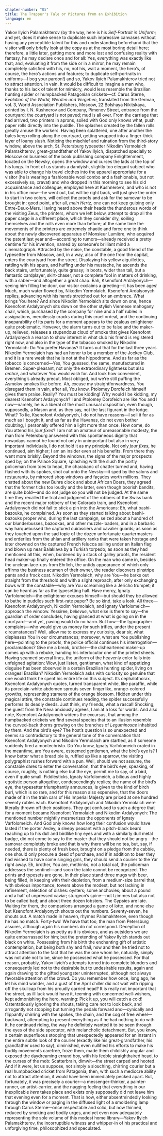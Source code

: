 ```yaml
---
chapter-number: "05"
title: The Trapper's Tale or Pictures from an Exhibition
language: en
---
```


Yakov Ilyich Palamakhterov (by the way, here is his 
*Self-Portrait in Uniform*; and yet, does it make sense 
to duplicate such impressive canvases without having any perceptible talent for this and understanding beforehand that the visitor will only briefly look at the copy as at the 
most boring detail here; therefore, a little later, getting more 
and more lost and confusing reality with fantasy, he may declare once and for all: Yes, everything was exactly like that; 
and, evaluating it from the side or in a mirror, he may remain 
completely satisfied with his, no, not his, wait a moment, the 
hero’s, of course, the hero’s actions and features; to duplicate 
self-portraits in uniforms—I beg your pardon!) and so, Yakov 
Ilyich Palamakhterov tried not to attract attention. In vain. It 
would be difficult to imagine a man who, thanks to his lack of 
talent for mimicry, would less resemble the Brazilian hunting 
spider or humpbacked Patagonian crickets—cf. Carus Sterne, 
*Evolution of the World, Werden und Vergehen*, translated from 
the German, vol. 3, World Association Publishers, Moscow, 22 
Bolshaya Nikitskaya, printed by I. N. Kushnerov and Company, 
Pimenov Street, entrance from the courtyard; the courtyard is not 
paved; mud is all over. From the carriage that had arrived, two 
printers in aprons, soiled with God only knows what, push paper rolls directly into the puddle. The splashes created by the 
fallen rolls greatly amuse the workers. Having been splattered, 
one after another the bales keep rolling along the courtyard, 
getting wrapped into a finger-thick layer of loamy slush. Noticing the mischief and ruination from the third-story window, 
above the arch, St. Petersburg typesetter Nikodim Yermolaich 
Palamakhterov, great-grandfather of Yakov Ilyich, dispatched 
specially to Moscow on business of the book publishing company Enlightenment, located on the Nevsky, opens the window and curses the lads at the top of his lungs. In front of us 
stands a dandyish, slightly too elegant subject who was able to 
change his travel clothes into the apparel appropriate for a visitor (he is wearing a fashionable wool combo and a fashionable, 
but not excessively so, cravat) and who dropped in this morning to see his old acquaintance and colleague, employed here 
at Kushnerov’s, and who is not in his office now—he went out, 
but will be right back, will just give the order to start in two 
colors, will collect the proofs and ask for the samovar to be 
brought in; good point, after all, *mein Hertz*, one can not keep 
gulping only Entre-Deux-Mers. Having heard above their 
heads the thunderous words of the visiting Zeus, the printers, 
whom we left below, attempt to drop all the paper cargo in a 
different place, which they consider dry, soiling themselves 
and the rolls even more than before; at the same time the 
movements of the printers are extremely chaotic and force one 
to think about the newly discovered apparatus of Monsieur 
Lumière, who acquired the patent last year and—according to 
rumors—already received a pretty centime for his invention, 
named by someone’s brilliant mind a cinematograph. Attracted 
by the noise, the constable, a good friend of the typesetter from 
Moscow, and, in a way, also of the one from the capital, enters 
the courtyard from the street. Displaying his yellow aiguillettes, rattling with his spurs, and huffing under his mustache, 
he ascends the back stairs, unfortunately, quite greasy; in boots, 
wider than tall, but a fantastic cardplayer, skirt-chaser, not a 
complete fool in matters of drinking, with a saber—and altogether a great chap. Bah, Ksenofont Ardalyonych—seeing him 
filling the door, our visitor exclaims a greeting—it has been ages! 
Much, much water flowed by, Nikodim Yermolaich, Ksenofont Ardalyonych replies, advancing with his hands stretched 
out for an embrace. What brings You here? And since Nikodim 
Yermolaich sits down on one, hence Ksenofont Ardalyonych 
sits down on the other stylish Viennese mahogany chair, 
which, purchased by the company for nine and a half rubles in 
assignations, mercilessly cracks during this cruel ordeal, and 
the continuing inseparability of its parts for a moment appears 
to the zealous enlightener quite problematic. However, the 
alarm turns out to be false and the maker-up, relieved, releases 
a stupendous cloud of smoke that gives Ksenofont Ardalyonych a reason to show interest in what club his friend is registered right now, and also in the type of the tobacco smoked by 
Nikodim Yermolaich: Do You prefer Havanas? It turns out that 
for the last three years Nikodim Yermolaich has had an honor 
to be a member of the Jockey Club, and it is a rare week that he 
is not at the hippodrome. And as far as the tobacco is concerned—Yes, You guessed, the same, manufactured in Bremen. 
Super-pleasant, not only the extraordinary lightness but also 
*ambré*, and whatever You would wish for. And look how convenient, everything’s already precut. Most obliged, but we’re still 
puffing the Asmolov smokes like before. Ah, excuse my 
straightforwardness, You disregard them in vain, after all, You 
know, Ptolomey Dorofeich himself gives them praise. Really? 
You must be kidding! Why would I be kidding, my dearest 
Ksenofont Ardalyonych? I and Ptolomey Dorofeich are like 
You and I now—namely, he is a liberal of the most unusual 
disposition, even though, supposedly, a Mason and, as they 
say, not the last figurant in the lodge. What? To lie, Ksenofont 
Ardalyonych, I do not have reasons—I sell it for as much as I 
bought it, and as far as the Havanas, do not even bother doubting, I personally offered him a light more than once. How 
come, do You attend his *jour fixes*? I am not an amateur of unreasonable modesty, the man from Petersburg answered with 
this spontaneous dignity that nowadays cannot be found not 
only in unimportant but also in very important individuals, I 
do not hold it as my principle. Not only *jour fixes*, he continued, aim higher; I am an insider even at his benefits. From 
there they went more briskly. Beyond the windows, the signs 
of the major prospects sped by; on the Palace Square, splashing with the slush the portly policeman from toes to head, the 
charabanc of chatter turned and, having flashed with its spokes, 
shot out onto the Nevsky—it sped by the salons and restaurants, by mirrored shop windows and façades worth millions. 
They chatted about the new Buhre clock and about African Boers, they agreed that the former ticks too loudly and the latter, 
even though boorish bandits, are quite bold—and do not 
judge so you will not be judged. At the same time they recalled 
the trial and judgment of the robbers of the Swiss bank and the 
recent major robbery of the Colorado train, and Ksenofont 
Ardalyonych did not fail to stick a pin into the Americans: Eh, 
what bashi-bazouks, he complained. As soon as they started 
talking about bashi-bazouks proper who, during the last campaign, seized about a hundred of our blunderbusses, bazookas, 
and other muzzle-loaders, and in a barbaric way harquebussed 
the captured cuirassiers and cavalier guards; as soon as they 
touched upon the sad topic of the dozen unfortunate quartermasters and orderlies from the uhlan and artillery ranks that 
were taken hostage and later drowned on the captured French 
felucca sailing under an Italian flag and blown up near Balaklava 
by a Turkish torpedo; as soon as they had mentioned all this, 
when, burdened by a stack of galley proofs, the resident head 
maker-up finally entered the office. On the man who came in, 
besides the unclean lace-ups from Ehrlich, the untidy appearance of which only affirms the business acumen of their owner, 
the reader discovers pinstripe pants and a frock coat. Nikodim 
Yermolaich, why are You—he barks out straight from the 
threshold and with a slight reproach, after only exchanging bows 
with the constable—why are You screaming like a Jericho trumpet; it can be heard as far as the typesetting hall. Have mercy, 
Ignaty Varfolomeich—the enlightener excuses himself—but 
should they be allowed to bathe in puddles such first-rate paper? 
Be so kind, take a look. All three—Ksenofont Ardalyonych, 
Nikodim Yermolaich, and Ignaty Varfolomeich—approach the 
window. Yessiree, *bellevue*, what else is there to say—the guardian of order concludes, having glanced at what is going on in 
the courtyard—and yet, paving would do no harm. But how—the typographer complains—who would give us money for 
such trifles, under the present circumstances? Well, allow me 
to express my curiosity, dear sir, what displeases You in our 
circumstances; moreover, what are You publishing here—pointing to the proofs, the police official continues his interrogation—proclamations? Give me a break, brother—the disheartened maker-up comes up with a rebuke, handing his 
interlocutor one of the printed sheets. Having scanned several 
lines, the uniform of the heavenly color falls into unfeigned 
agitation: Wow, just listen, gentlemen, what kind of appetizing 
disguise has been observed in a certain Brazilian hunting spider, living on oranges! Brazilian? Nikodim Yermolaich asks 
with curiosity so genuine that one would think he spent his 
entire life on this subject. Its cephalothorax, Ksenofont Ardalyonych quotes, turned transparent white, like paraffin, 
while its porcelain-white abdomen sprouts seven fingerlike, 
orange-colored growths, representing stamens of the orange 
blossom. Hidden under this magical attire, the constable continues reading, the spider successfully performs its deadly 
deeds. Just think, my friends, what a rascal! Shocking, the 
guest from the Neva anxiously agrees, I am at a loss for 
words. And also note, Ksenofont Ardalyonych widens the excursus, that among the humpbacked crickets we find several 
species that to an illusion resemble the curved-back thorns 
growing on the branches of *Leguminosae* inhabited by them. 
And the bird’s eye? The host’s question is so unexpected and 
seems so contradictory to the general tone of the conversation 
that Ksenofont Ardalyonych and Nikodim Yermolaich are 
startled, as if someone suddenly fired a montechristo. Do You 
know, Ignaty Varfolomeich orated in the meantime, are You 
aware, esteemed gentlemen, what the bird’s eye is? I know better what a bread pie is, ruffled up like a sparrow, the visiting 
polygraphist rushes forward with a pun. Well, should we not 
assume, the constable dares to enter the conversation, that the 
bird’s eye, speaking, of course, roughly, is nothing else but the 
eye, permit me to say, of a bird, even if quite small. Fiddlesticks, 
Ignaty Varfolomeich, a bilious and highly egotistic person altogether, condescendingly replies; the name of the bird’s eye, the 
typesetter triumphantly announces, is given to the kind of 
birch burl, which is so rare, and for this reason also expensive, 
that the doors made of it in the train cars of His Imperial Majesty are priced at one hundred seventy rubles each. Ksenofont 
Ardalyonych and Nikodim Yermolaich were literally thrown 
off their positions. They got confused to such a degree that for 
a moment became Ksenofont Yermolaich and Nikodim Ardalyonych: The mentioned number mightily mesmerizes the 
opponents of Ignaty Varfolomeich. And God only knows how 
long their confusion would have lasted if the porter Avdey, a 
sleepy peasant with a pitch-black beard reaching up to his dull 
and birdlike tiny eyes and with a similarly dull metal badge, did 
not come to say to the master that they should not be angry—the samovar completely broke and that is why there will be no 
tea, but, say, if needed, there is plenty of fresh beer, brought on 
a pledge from the cabbie, one should only procure a deed of purchase, and if in addition to beer they had wished to have some 
singing girls, they should send a courier to the Yar right away. 
Eh, brother, You are, methinks, not a total oaf, the policeman 
addresses the sentinel—and soon the table cannot be recognized. The prints and typesets are gone. In their place stand 
three mugs with beer, being filled, in keeping with their depletion, from a medium-size barrel that, with obvious importance, 
towers above the modest, but not lacking in refinement, selection of dishes: oysters; some anchovies; about a pound and a 
half of unpressed caviar; sturgeon’s spine—not tzimmes but 
also not to be called bad; and about three dozen lobsters. The 
Gypsies are late. Waiting for them, the companions arranged a 
game of lotto, and none else but Ksenofont Ardalyonych 
shouts out the numbers. Seventy-seven, he shouts out. A match 
made in heaven, rhymes Palamakhterov, even though he has 
no match. Forty-two! We have that too, the man from Petersburg assures, although again his numbers do not correspond. 
Deception of Nikodim Yermolaich is as petty as it is obvious, 
and as outsiders we are quite embarrassed for him; but the pretending of Yakov Ilyich stands out black on white. Possessing 
from his birth the enchanting gift of artistic contemplation, 
but being both shy and frail, now and then he tried not to attract attention to the fact that he was the one whom he, naturally, simply was not able not to be, since he possessed what he 
possessed. For that reason, probably, Yakov Ilyich’s attempts 
turned into complete blunders and consequently led not to the 
desirable but to undesirable results, again and again drawing to 
the gifted youngster uninterrupted, although not always favorable attention of the crowd. Do you remember how once, long 
ago, he let his mind wander, and a gust of the April chiller did 
not wait with ripping off the skullcap from his proudly carried 
head? It is really not important that the street, as ill luck would 
have it, teeming with concerned well-wishers, kept admonishing the hero, warning: Pick it up, you will catch a cold! Ostentatiously ignoring the shouts, taking care not to look back, and 
arrogantly not stopping but turning the pedals forward and—cynically and flippantly chirring with the spokes, the chain, 
and the cog of free wheel—backward, attempting to present 
everything as if he had nothing to do with it, he continued riding, the way he definitely wanted it to be seen through the eyes 
of the side spectator, with melancholic detachment. But, you 
know, a certain superfluous stooping that unexpectedly appeared for an instant in the entire subtle look of the courier 
(exactly like his great-grandfather, his grandfather used to say), 
diminished, even nullified his efforts to make his bodily movements carefree, froze them, made them childishly angular and 
exposed the daydreaming errand boy, with his feeble straighthaired head, to the curses of the mob: Scatterbrain, dimwit—the street carped and hooted. And if it were, let us suppose, not 
simply a slouching, chirring courier but a real humpbacked 
cricket from Patagonia, then, with such a mediocre ability not 
to attract attention, it would have been immediately pecked 
apart. But, fortunately, it was precisely a courier—a messenger-thinker, a painter-runner, an artist-carrier, and the nagging 
feeling that everything in our inexplicable *here* takes place and 
exists only supposedly did not leave him that evening even for 
a moment. That is how, either absentmindedly looking through 
the window or paging in the diffused light of a smoldering 
lamp through Carus Sterne—once respectable and solid, but 
now thinned, reduced by smoking and bodily urges, and yet 
even now adequately representing the sole volume of this 
modest home library—Yakov Ilyich Palamakhterov, the incorruptible witness and whipper-in of his practical and unforgiving time, philosophized and speculated.
